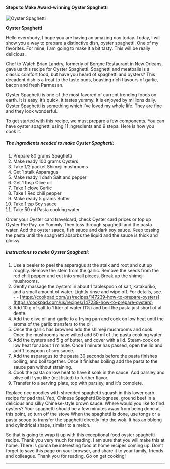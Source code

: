             

#### Steps to Make Award-winning Oyster Spaghetti

![Oyster Spaghetti](https://img-global.cpcdn.com/recipes/6490435129180160/751x532cq70/oyster-spaghetti-recipe-main-photo.jpg)

**Oyster Spaghetti**

Hello everybody, I hope you are having an amazing day today. Today, I will show you a way to prepare a distinctive dish, oyster spaghetti. One of my favorites. For mine, I am going to make it a bit tasty. This will be really delicious.

Chef to Watch Brian Landry, formerly of Borgne Restaurant in New Orleans, gave us this recipe for Oyster Spaghetti. Spaghetti and meatballs is a classic comfort food, but have you heard of spaghetti and oysters? This decadent dish is a treat to the taste buds, boasting rich flavours of garlic, bacon and fresh Parmesan.

Oyster Spaghetti is one of the most favored of current trending foods on earth. It is easy, it’s quick, it tastes yummy. It is enjoyed by millions daily. Oyster Spaghetti is something which I’ve loved my whole life. They are fine and they look wonderful.

To get started with this recipe, we must prepare a few components. You can have oyster spaghetti using 11 ingredients and 9 steps. Here is how you cook it.

##### The ingredients needed to make Oyster Spaghetti:

1.  Prepare 80 grams Spaghetti
2.  Make ready 100 grams Oysters
3.  Take 1/2 packet Shimeji mushrooms
4.  Get 1 stalk Asparagus
5.  Make ready 1 dash Salt and pepper
6.  Get 1 tbsp Olive oil
7.  Take 1 clove Garlic
8.  Take 1 Red chili pepper
9.  Make ready 5 grams Butter
10.  Take 1 tsp Soy sauce
11.  Take 50 ml Pasta cooking water

Order your Oyster card travelcard, check Oyster card prices or top up Oyster Pre Pay..on Yummly Then toss through spaghetti and the pasta water. Add the oyster sauce, fish sauce and dark soy sauce. Keep tossing the pasta until the spaghetti absorbs the liquid and the sauce is thick and glossy.

##### Instructions to make Oyster Spaghetti:

1.  Use a peeler to peel the asparagus at the stalk and root and cut up roughly. Remove the stem from the garlic. Remove the seeds from the red chili pepper and cut into small pieces. Break up the shimeji mushrooms.
2.  Gently massage the oysters in about 1 tablespoon of salt, katakuriko, and a small amount of water. Lightly rinse and wipe off. For details, see. - - [https://cookpad.com/us/recipes/147239-how-to-prepare-oysters](https://cookpad.com/us/recipes/147239-how-to-prepare-oysters)
3.  Add 10 g of salt to 1 liter of water (1%) and boil the pasta just short of al dente.
4.  Add the olive oil and garlic to a frying pan and cook on low heat until the aroma of the garlic transfers to the oil.
5.  Once the garlic has browned add the shimeji mushrooms and cook. Once the mushrooms have wilted add 50 ml of the pasta cooking water.
6.  Add the oysters and 5 g of butter, and cover with a lid. Steam-cook on low heat for about 1 minute. Once 1 minute has passed, open the lid and add 1 teaspoon of soy sauce.
7.  Add the asparagus to the pasta 30 seconds before the pasta finishes boiling, and boil together. Once it finishes boiling add the pasta to the sauce pan without straining.
8.  Cook the pasta on low heat to have it soak in the sauce. Add parsley and olive oil if you like (not listed) to further flavor.
9.  Transfer to a serving plate, top with parsley, and it's complete.

Replace rice noodles with shredded spaghetti squash in this lower carb recipe for pad thai. Yep, Chinese Spaghetti Bolognese, ground beef in a delicious and silky Chinese-style brown sauce. Where would you like to find oysters? Your spaghetti should be a few minutes away from being done at this point, so turn off the stove When the spaghetti is done, use tongs or a pasta scoop to transfer the spaghetti directly into the wok. It has an oblong and cylindrical shape, similar to a melon.

So that is going to wrap it up with this exceptional food oyster spaghetti recipe. Thank you very much for reading. I am sure that you will make this at home. There is gonna be interesting food at home recipes coming up. Don’t forget to save this page on your browser, and share it to your family, friends and colleague. Thank you for reading. Go on get cooking!

* * *